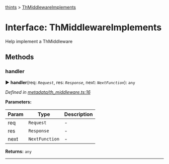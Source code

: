 [thints](../README.md) > [ThMiddlewareImplements](../interfaces/thmiddlewareimplements.md)



# Interface: ThMiddlewareImplements


Help implement a ThMiddleware


## Methods
<a id="handler"></a>

###  handler

► **handler**(req: *`Request`*, res: *`Response`*, next: *`NextFunction`*): `any`




*Defined in [metadata/th_middleware.ts:16](https://github.com/digitalinfluencers/ThinTS/blob/d7cbdeb/src/metadata/th_middleware.ts#L16)*



**Parameters:**

| Param | Type | Description |
| ------ | ------ | ------ |
| req | `Request`   |  - |
| res | `Response`   |  - |
| next | `NextFunction`   |  - |





**Returns:** `any`





___


